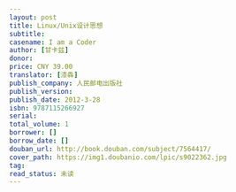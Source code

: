 ```yaml
---
layout: post
title: Linux/Unix设计思想
subtitle: 
casename: I am a Coder
author: [甘卡兹]
donor: 
price: CNY 39.00
translator: [漆犇]
publish_company: 人民邮电出版社
publish_version: 
publish_date: 2012-3-28
isbn: 9787115266927
serial: 
total_volume: 1
borrower: []
borrow_date: []
douban_url: http://book.douban.com/subject/7564417/
cover_path: https://img1.doubanio.com/lpic/s9022362.jpg
tag: 
read_status: 未读
---
```


